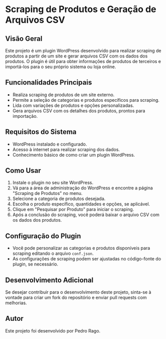 # Scraping de Produtos e Geração de Arquivos CSV

## Visão Geral
Este projeto é um plugin WordPress desenvolvido para realizar scraping de produtos a partir de um site e gerar arquivos CSV com os dados dos produtos. O plugin é útil para obter informações de produtos de terceiros e importá-los para o seu próprio sistema ou loja online.

## Funcionalidades Principais
- Realiza scraping de produtos de um site externo.
- Permite a seleção de categorias e produtos específicos para scraping.
- Lida com variações de produtos e opções personalizadas.
- Gera arquivos CSV com os detalhes dos produtos, prontos para importação.

## Requisitos do Sistema
- WordPress instalado e configurado.
- Acesso à internet para realizar scraping dos dados.
- Conhecimento básico de como criar um plugin WordPress.

## Como Usar
1. Instale o plugin no seu site WordPress.
2. Vá para a área de administração do WordPress e encontre a página "Scraping de Produtos" no menu.
3. Selecione a categoria de produtos desejada.
4. Escolha o produto específico, quantidades e opções, se aplicável.
5. Clique em "Pesquisar por Produto" para iniciar o scraping.
6. Após a conclusão do scraping, você poderá baixar o arquivo CSV com os dados dos produtos.

## Configuração do Plugin
- Você pode personalizar as categorias e produtos disponíveis para scraping editando o arquivo `conf.json`.
- As configurações de scraping podem ser ajustadas no código-fonte do plugin, se necessário.

## Desenvolvimento Adicional
Se desejar contribuir para o desenvolvimento deste projeto, sinta-se à vontade para criar um fork do repositório e enviar pull requests com melhorias.

## Autor
Este projeto foi desenvolvido por Pedro Rago.

